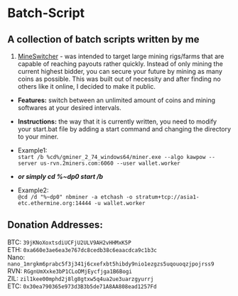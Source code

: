 # Batch-Script
## A collection of batch scripts written by me

1) [MineSwitcher](MineSwitcher.bat) - was intended to target large mining rigs/farms that are capable of reaching payouts rather quickly. Instead of only mining the current highest bidder, you can secure your future by mining as many coins as possible. This was built out of necessity and after finding no others like it online, I decided to make it public.
- **Features:** switch between an unlimited amount of coins and mining softwares at your desired intervals.
- **Instructions:** the way that it is currently written, you need to modify your start.bat file by adding a start command and changing the directory to your miner. 
- Example1: <br/> `start /b %cd%/gminer_2_74_windows64/miner.exe --algo kawpow --server us-rvn.2miners.com:6060 --user wallet.worker`

- ***or simply cd %~dp0 start /b***

- Example2: <br/> `@cd /d "%~dp0"
nbminer -a etchash -o stratum+tcp://asia1-etc.ethermine.org:14444 -u wallet.worker`


## Donation Addresses:
BTC: `39jKNoXoxtsdiUCFjU2ULV9AH2vHHMxK5P`\
ETH: `0xa660e3ae6ea3e767dc8cedb38c6eaacdca9c1b3c`\
Nano: `nano_1mrgkm6prabc5f3j341j6cxefxbt5hibdy9nio1ezgzs5uqouoqzjpojrss9`\
RVN: `RGgnUmXxke3bP1CLoDMjEycfjga1B6Bogi`\
ZIL: `zil1kee00mphd2j8lg8gtxw5q4ua2ue3uarzgyurrj`\
ETC: `0x30ea790365e973d3B3b5de71A8AA808ead1257Fd`
